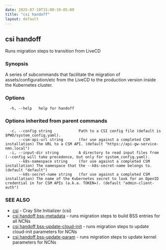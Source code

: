 ```yaml
---
date: 2025-07-10T15:00:19-05:00
title: "csi handoff"
layout: default
---
```

## csi handoff

Runs migration steps to transition from LiveCD

### Synopsis

A series of subcommands that facilitate the migration of assets/configuration/etc from the LiveCD to the production version inside the Kubernetes cluster.

### Options

```
  -h, --help   help for handoff
```

### Options inherited from parent commands

```
  -c, --config string            Path to a CSI config file (default is $PWD/system_config.yaml).
      --csm-api-url string       (for use against a completed CSM installation) The URL to a CSM API. (default "https://api-gw-service-nmn.local")
  -i, --input-dir string         A directory to read input files from (--config will take precedence, but only for system_config.yaml).
      --k8s-namespace string     (for use against a completed CSM installation) The namespace that the --k8s-secret-name belongs to. (default "default")
      --k8s-secret-name string   (for use against a completed CSM installation) The name of the Kubernetes secret to look for an OpenID credential in for CSM APIs (a.k.a. TOKEN=). (default "admin-client-auth")
```

### SEE ALSO

* [csi](/commands/csi/)	 - Cray Site Initializer (csi)
* [csi handoff bss-metadata](/commands/csi_handoff_bss-metadata/)	 - runs migration steps to build BSS entries for all NCNs
* [csi handoff bss-update-cloud-init](/commands/csi_handoff_bss-update-cloud-init/)	 - runs migration steps to update cloud-init parameters for NCNs
* [csi handoff bss-update-param](/commands/csi_handoff_bss-update-param/)	 - runs migration steps to update kernel parameters for NCNs

